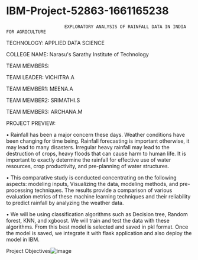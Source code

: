 # IBM-Project-52863-1661165238

                          EXPLORATORY ANALYSIS OF RAINFALL DATA IN INDIA FOR AGRICULTURE

TECHNOLOGY: APPLIED DATA SCIENCE

COLLEGE NAME: Narasu's Sarathy Institute of Technology

TEAM MEMBERS:

TEAM LEADER: VICHITRA.A

TEAM MEMBER1: MEENA.A

TEAM MEMBER2: SRIMATHI.S

TEAM MEMBER3: ARCHANA.M

PROJECT PREVIEW:

• Rainfall has been a major concern these days. Weather conditions have been changing for time being. Rainfall forecasting is important otherwise, it may lead to many disasters. Irregular heavy rainfall may lead to the destruction of crops, heavy floods that can cause harm to human life. It is important to exactly determine the rainfall for effective use of water resources, crop productivity, and pre-planning of water structures.

• This comparative study is conducted concentrating on the following aspects: modeling inputs, Visualizing the data, modeling methods, and pre-processing techniques. The results provide a comparison of various evaluation metrics of these machine learning techniques and their reliability to predict rainfall by analyzing the weather data.

• We will be using classification algorithms such as Decision tree, Random forest, KNN, and xgboost. We will train and test the data with these algorithms. From this best model is selected and saved in pkl format. Once the model is saved, we integrate it with flask application and also deploy the model in IBM.

Project Objectives![image](https://user-images.githubusercontent.com/113618912/198826133-4184b2bf-e247-4c84-9ca3-eac1a8a33a00.png)
